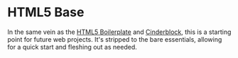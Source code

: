 # HTML5 Base

In the same vein as the [HTML5 Boilerplate][1] and [Cinderblock][2], this is a starting point for future web projects. It's stripped to the bare essentials, allowing for a quick start and fleshing out as needed.

  [1]:https://github.com/h5bp/html5-boilerplate
  [2]:https://github.com/dhgamache/Cinderblock

